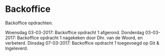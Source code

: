 # Backoffice
Backoffice opdrachten. 

Woensdag 03-03-2017: Backoffice opdracht 1 afgerond.
Donderdag 03-03-2017: Backoffice opdracht 1 nagekeken door Dhr. van de Woord, en verbeterd.
Dinsdag 07-03-2017: Backoffice opdracht 1 toegevoegd op Git & Ingeleverd.
